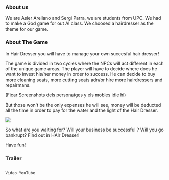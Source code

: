 ### About us



We are Asier Arellano and Sergi Parra, we are students from UPC. We had to make a God game for out AI class. We choosed a hairdresser as the theme for our game.


### About The Game



In Hair Dresser you will have to manage your own succesful hair dresser!

The game is divided in two cycles where the NPCs will act different in each of the unique game areas.
The player will have to decide where does he want to invest his/her money in order to success. He can decide to buy more cleaning seats, more cutting seats adn/or hire more hairdressers and repairmans.

(Ficar Screenshots dels personatges y els mobles idle hi)

But those won't be the only expenses he will see, money will be deducted all the time in order to pay for the water and the light of the Hair Dresser.

![](https://imgur.com/hFd4hpr.png)

So what are you waiting for? Will your business be successful ? Will you go bankrupt? Find out in HAIr Dresser!

Have fun!


### Trailer

``` Markdown

Video YouTube

```
